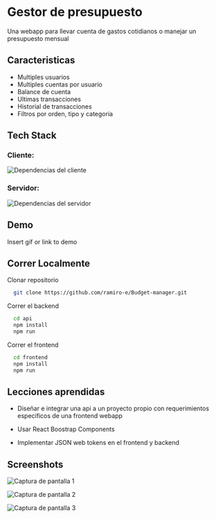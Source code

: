 
# Gestor de presupuesto

Una webapp para llevar cuenta de gastos cotidianos o manejar un presupuesto mensual

## Caracteristicas

- Multiples usuarios
- Multiples cuentas por usuario
- Balance de cuenta
- Ultimas transacciones
- Historial de transacciones
- Filtros por orden, tipo y categoria 
## Tech Stack

### Cliente:
![Dependencias del cliente](https://user-images.githubusercontent.com/76258273/202773130-5affc542-195b-4672-850a-e8c90378eeb5.png)
### Servidor:
![Dependencias del servidor](https://user-images.githubusercontent.com/76258273/202773007-3e57e941-0eec-4942-a832-3ab065418fc4.png)


## Demo

Insert gif or link to demo


## Correr Localmente

Clonar repositorio
```bash
  git clone https://github.com/ramiro-e/Budget-manager.git
```

Correr el backend
```bash
  cd api
  npm install
  npm run
```

Correr el frontend
```bash
  cd frontend
  npm install
  npm run
```
    
## Lecciones aprendidas

- Diseñar e integrar una api a un proyecto propio con requerimientos especificos de una frontend webapp

- Usar React Boostrap Components

- Implementar JSON web tokens en el frontend y backend
## Screenshots
![Captura de pantalla 1](https://user-images.githubusercontent.com/76258273/202773584-d3eb3bf8-7b12-4017-9897-3bd1fea0011a.png)

![Captura de pantalla 2](https://user-images.githubusercontent.com/76258273/202773599-52258b42-dffe-40ac-b984-2e6184e78b8d.png)

![Captura de pantalla 3](https://user-images.githubusercontent.com/76258273/202773630-85d63317-0842-4069-a019-c406ad3cd6fe.png)
